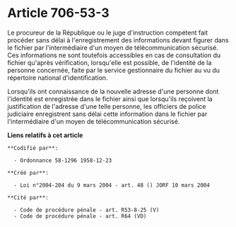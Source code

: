 # Article 706-53-3

Le procureur de la République ou le juge d'instruction compétent fait procéder sans délai à l'enregistrement des informations
devant figurer dans le fichier par l'intermédiaire d'un moyen de télécommunication sécurisé. Ces informations ne sont
toutefois accessibles en cas de consultation du fichier qu'après vérification, lorsqu'elle est possible, de l'identité de la
personne concernée, faite par le service gestionnaire du fichier au vu du répertoire national d'identification.

Lorsqu'ils ont connaissance de la nouvelle adresse d'une personne dont l'identité est enregistrée dans le fichier ainsi que
lorsqu'ils reçoivent la justification de l'adresse d'une telle personne, les officiers de police judiciaire enregistrent sans
délai cette information dans le fichier par l'intermédiaire d'un moyen de télécommunication sécurisé.

**Liens relatifs à cet article**

	**Codifié par**:

	  - Ordonnance 58-1296 1958-12-23

	**Créé par**:

	  - Loi n°2004-204 du 9 mars 2004 - art. 48 () JORF 10 mars 2004

	**Cité par**:

	  - Code de procédure pénale - art. R53-8-25 (V)
	  - Code de procédure pénale - art. R64 (VD)
